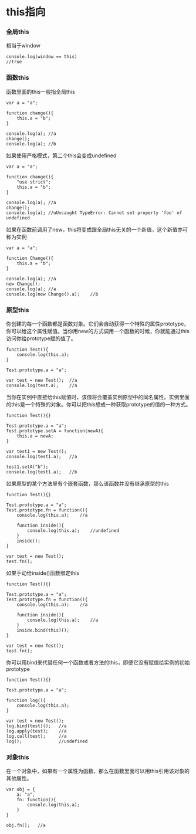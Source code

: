 # this指向

### 全局this

相当于window

    console.log(window == this)
    //true
    
### 函数this

函数里面的this一般指全局this

    var a = "a";
    
    function change(){
        this.a = "b";
    }
    
    console.log(a); //a
    change();
    console.log(a); //b
    
如果使用严格模式，第二个this会变成undefined

    var a = "a";
    
    function change(){
        "use strict";
        this.a = "b";
    }
    
    console.log(a); //a
    change();
    console.log(a); //uUncaught TypeError: Cannot set property 'foo' of undefined
    
如果在函数前调用了new，this将变成跟全局this无关的一个新值，这个新值亦可称为实例
    
    var a = "a";
    
    function Change(){
        this.a = "b";
    }
    
    console.log(a); //a
    new Change();
    console.log(a); //a
    console.log(new Change().a);    //b
    
### 原型this

你创建的每一个函数都是函数对象。它们会自动获得一个特殊的属性prototype，你可以给这个属性赋值。当你用new的方式调用一个函数的时候，你就能通过this访问你给prototype赋的值了。

    function Test(){
        console.log(this.a);
    }
    
    Test.prototype.a = "a";
    
    var test = new Test();  //a
    console.log(test.a);    //a
    
当你在实例中直接给this赋值时，该值将会覆盖实例原型中的同名属性。实例里面的this是一个特殊的对象。你可以把this想成一种获取prototype的值的一种方式。

    function Test(){}
    
    Test.prototype.a = "a";
    Test.prototype.setA = function(newA){
        this.a = newA;
    }
    
    var test1 = new Test();
    console.log(test1.a);   //a
    
    test1.setA("b");
    console.log(test1.a);   //b
    
如果原型的某个方法里有个嵌套函数，那么该函数并没有继承原型的this

    function Test(){}
    
    Test.prototype.a = "a";
    Test.prototype.fn = function(){
        console.log(this.a);    //a
        
        function inside(){
            console.log(this.a);    //undefined
        }
        inside();
    }
    
    var test = new Test();
    test.fn();

如果手动给inside()函数绑定this


    function Test(){}
    
    Test.prototype.a = "a";
    Test.prototype.fn = function(){
        console.log(this.a);    //a
        
        function inside(){
            console.log(this.a);    //a
        }
        inside.bind(this)();
    }
    
    var test = new Test();
    test.fn();

你可以用bind来代替任何一个函数或者方法的this，即便它没有赋值给实例的初始prototype
    
    function Test(){}
    
    Test.prototype.a = "a";
    
    function log(){
        console.log(this.a);
    }
    
    var test = new Test();
    log.bind(test)();   //a
    log.apply(test);    //a
    log.call(test);     //a
    log();              //undefined
    
### 对象this

在一个对象中，如果有一个属性为函数，那么在函数里面可以用this引用该对象的其他属性。

    var obj = {
        a: "a",
        fn: function(){
            console.log(this.a);
        }
    }
    
    obj.fn();   //a